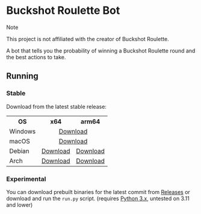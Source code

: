 # Buckshot Roulette Bot

> [!NOTE]
> This project is not affiliated with the creator of Buckshot Roulette.

A bot that tells you the probability of winning a Buckshot Roulette round and the best actions to take.

## Running
### Stable
Download from the latest stable release:
<table>
  <tr>
    <th>OS</th>
    <th>x64</th>
    <th>arm64</th>
  </tr>
  <tr>
    <td>Windows</td>
    <td colspan="2" align="center"><a href="https://github.com/ftc-payton/Buckshot-Roulette-Bot/releases/download/v1.1.0/Buckshot_Roulette_Bot_v1.1.0_windows.exe">Download</a></td>
  </tr>
  <tr>
    <td>macOS</td>
    <td colspan="2" align="center"><a href="https://github.com/ftc-payton/Buckshot-Roulette-Bot/releases/download/v1.1.0/Buckshot_Roulette_Bot_v1.1.0_macos_universal.zip">Download</a></td>
  </tr>
  <tr>
    <td>Debian</td>
    <td><a href="https://github.com/ftc-payton/Buckshot-Roulette-Bot/releases/download/v1.1.0/Buckshot_Roulette_Bot_v1.1.0_debian_x64">Download</a></td>
    <td><a href="https://github.com/ftc-payton/Buckshot-Roulette-Bot/releases/download/v1.1.0/Buckshot_Roulette_Bot_v1.1.0_debian_arm64">Download</a></td>
  </tr>
  <tr>
    <td>Arch</td>
    <td><a href="https://github.com/ftc-payton/Buckshot-Roulette-Bot/releases/download/v1.1.0/Buckshot_Roulette_Bot_v1.1.0_arch_x64">Download</a></td>
    <td><a href="https://github.com/ftc-payton/Buckshot-Roulette-Bot/releases/download/v1.1.0/Buckshot_Roulette_Bot_v1.1.0_arch_arm64">Download</a></td>
  </tr>
</table>

### Experimental
You can download prebuilt binaries for the latest commit from [Releases](https://github.com/ftc-payton/Buckshot-Roulette-Bot/releases) or download and run the `run.py` script. (requires [Python 3.x](https://www.python.org/downloads), untested on 3.11 and lower)
